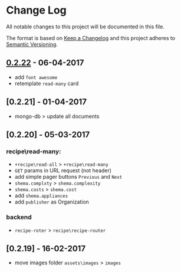 # Change Log
All notable changes to this project will be documented in this file.

The format is based on [Keep a Changelog](http://keepachangelog.com/)
and this project adheres to [Semantic Versioning](http://semver.org/).

## [0.2.22](sm.th) - 06-04-2017
 - add `font awesome`
 - retemplate `read-many` card

## [0.2.21] - 01-04-2017
 - mongo-db > update all documents

## [0.2.20] - 05-03-2017
### recipe\read-many:
  - `+recipe\read-all` > `+recipe\read-many`
  - `GET` params in URL request (not header)
  - add simple pager buttons `Previous` and `Next`
  - `shema.complxty` > `shema.complexity`
  - `shema.costs`    > `shema.cost`
  - add `shema.appliances`
  - add `publisher` as Organization

### backend
  - `recipe-roter` > `recipe\recipe-router` 

## [0.2.19] - 16-02-2017
 - move images folder `assets\images` > `images`

